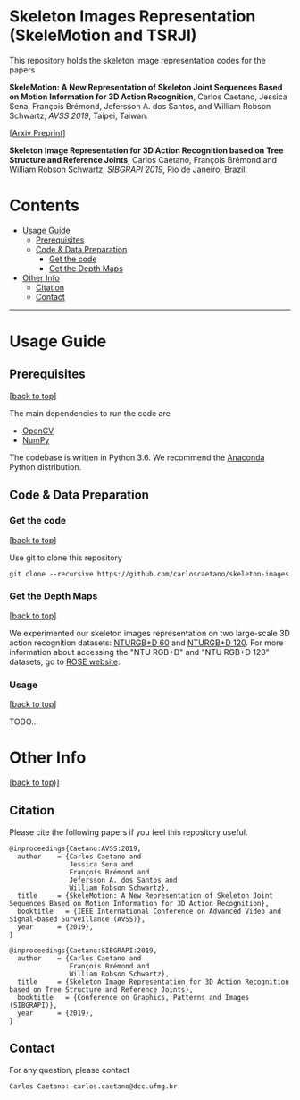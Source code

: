 # Skeleton Images Representation (SkeleMotion and TSRJI)

This repository holds the skeleton image representation codes for the papers
 
> 
**SkeleMotion: A New Representation of Skeleton Joint Sequences Based on Motion Information for 3D Action Recognition**,
Carlos Caetano, Jessica Sena, François Brémond, Jefersson A. dos Santos, and William Robson Schwartz,
*AVSS 2019*, Taipei, Taiwan.
>
[[Arxiv Preprint](https://arxiv.org/abs/1907.13025)]

> 
**Skeleton Image Representation for 3D Action Recognition based on Tree Structure and Reference Joints**,
Carlos Caetano, François Brémond and William Robson Schwartz,
*SIBGRAPI 2019*, Rio de Janeiro, Brazil.
>


# Contents
* [Usage Guide](#usage-guide)
  * [Prerequisites](#prerequisites)
  * [Code & Data Preparation](#code--data-preparation)
    * [Get the code](#get-the-code)
    * [Get the Depth Maps](#get-the-depth-maps)
* [Other Info](#other-info)
  * [Citation](#citation)
  * [Contact](#contact)

----
# Usage Guide

## Prerequisites
[[back to top](#skeleton-images-representation-SkeleMotion-and-SRJI)]

The main dependencies to run the code are

- [OpenCV][opencv]
- [NumPy][numpy]

The codebase is written in Python 3.6. We recommend the [Anaconda][anaconda] Python distribution.

## Code & Data Preparation

### Get the code
[[back to top](#skeleton-images-representation-SkeleMotion-and-SRJI)]

Use git to clone this repository
```
git clone --recursive https://github.com/carloscaetano/skeleton-images
```

### Get the Depth Maps
[[back to top](#skeleton-images-representation-SkeleMotion-and-SRJI)]

We experimented our skeleton images representation on two large-scale 3D action recognition datasets: [NTURGB+D 60][nturgb-d60] and [NTURGB+D 120][nturgb-d120]. For more information about accessing the "NTU RGB+D" and "NTU RGB+D 120" datasets, go to [ROSE website][rose].

### Usage
[[back to top](#skeleton-images-representation-SkeleMotion-and-SRJI)]

TODO...

# Other Info
[[back to top](#skeleton-images-representation-SkeleMotion-and-SRJI))]

## Citation
Please cite the following papers if you feel this repository useful.
```
@inproceedings{Caetano:AVSS:2019,
  author    = {Carlos Caetano and
               Jessica Sena and
               François Brémond and
               Jefersson A. dos Santos and
               William Robson Schwartz},
  title     = {SkeleMotion: A New Representation of Skeleton Joint Sequences Based on Motion Information for 3D Action Recognition},
  booktitle   = {IEEE International Conference on Advanced Video and Signal-based Surveillance (AVSS)},
  year      = {2019},
}

@inproceedings{Caetano:SIBGRAPI:2019,
  author    = {Carlos Caetano and
               François Brémond and
               William Robson Schwartz},
  title     = {Skeleton Image Representation for 3D Action Recognition based on Tree Structure and Reference Joints},
  booktitle   = {Conference on Graphics, Patterns and Images (SIBGRAPI)},
  year      = {2019},
}
```

## Contact
For any question, please contact
```
Carlos Caetano: carlos.caetano@dcc.ufmg.br
```

[nturgb-d60]:https://github.com/shahroudy/NTURGB-D
[nturgb-d120]:https://github.com/shahroudy/NTURGB-D
[rose]:http://rose1.ntu.edu.sg/Datasets/actionRecognition.asp
[anaconda]:https://www.continuum.io/downloads
[opencv]:https://opencv.org/
[numpy]:https://numpy.org/

